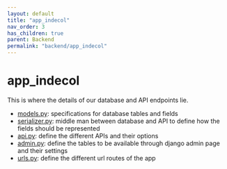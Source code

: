 ```yaml
---
layout: default
title: "app_indecol"
nav_order: 3
has_children: true
parent: Backend
permalink: "backend/app_indecol"
---
```


app_indecol
=====

This is where the details of our database and API endpoints lie.

- [models.py][models]: specifications for database tables and fields
- [serializer.py][serializer]: middle man between database and API to define how the fields should be represented
- [api.py][api]: define the different APIs and their options
- [admin.py][admin]: define the tables to be available through django admin page and their settings
- [urls.py][urls]: define the different url routes of the app



[models]:/docs/backend/app_indecol/models
[serializer]:/docs/backend/app_indecol/serializer
[api]:/docs/backend/app_indecol/api
[admin]:/docs/backend/app_indecol/admin
[urls]:/docs/backend/app_indecol/urls